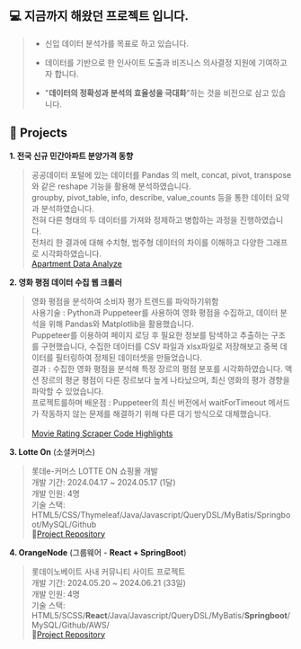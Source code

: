 💻 지금까지 해왔던 프로젝트 입니다.
----------------------------------------------------------

> -  신입 데이터 분석가를 목표로 하고 있습니다.
>
> - 데이터를 기반으로 한 인사이트 도출과 비즈니스 의사결정 지원에 기여하고자 합니다.
>
> - "**데이터의 정확성과 분석의 효율성을 극대화**"하는 것을 비전으로 삼고 있습니다.


**📍 Projects**
----------------------------------------------------------

**1. 전국 신규 민간아파트 분양가격 동향**
>  공공데이터 포털에 있는 데이터를 Pandas 의 melt, concat, pivot, transpose 와 같은 reshape 기능을 활용해 분석하였습니다.<br>
> groupby, pivot_table, info, describe, value_counts 등을 통한 데이터 요약과 분석하였습니다.<br>
> 전혀 다른 형태의 두 데이터를 가져와 정제하고 병합하는 과정을 진행하였습니다.<br>
> 전처리 한 결과에 대해 수치형, 범주형 데이터의 차이를 이해하고 다양한 그래프로 시각화하였습니다.<br>
[Apartment Data Analyze](https://github.com/TaeeeY/Apartment)<br>


**2. 영화 평점 데이터 수집 웹 크롤러**
> 영화 평점을 분석하여 소비자 평가 트렌드를 파악하기위함<br>
> 사용기술 : Python과 Puppeteer를 사용하여 영화 평점을 수집하고, 데이터 분석을 위해 Pandas와 Matplotlib을 활용했습니다.<br>
> Puppeteer를 이용하여 페이지 로딩 후 필요한 정보를 탐색하고 추출하는 구조를 구현했습니다, 수집한 데이터를 CSV 파일과 xlsx파일로 저장해보고 중복 데이터를 필터링하여 정제된 데이터셋을 만들었습니다.<br>
> 결과 : 수집한 영화 평점을 분석해 특정 장르의 평점 분포를 시각화하였습니다. 액션 장르의 평균 평점이 다른 장르보다 높게 나타났으며, 최신 영화의 평가 경향을 파악할 수 있었습니다.<br>
> 프로젝트를하며 배운점 : Puppeteer의 최신 버전에서 waitForTimeout 메서드가 작동하지 않는 문제를 해결하기 위해 다른 대기 방식으로 대체했습니다.<br>  
[Movie Rating Scraper Code Highlights](https://github.com/TaeeeY/Movie-Rating-Scraper-Code-Highlights)<br>



**3. Lotte On** (소셜커머스)
> 롯데e-커머스 LOTTE ON 쇼핑몰 개발<br>
> 개발 기간: 2024.04.17 ~ 2024.05.17 (1달)<br>
> 개발 인원: 4명<br>
> 기술 스택: HTML5/CSS/Thymeleaf/Java/Javascript/QueryDSL/MyBatis/Springboot/MySQL/Github<br>
> 📝[Project Repository](https://github.com/Taeyoung20230727/myLotteOn)<br>


**4. OrangeNode** (그룹웨어 - **React + SpringBoot**)
> 롯데이노베이트 사내 커뮤니티 사이트 프로젝트<br>
> 개발 기간: 2024.05.20 ~ 2024.06.21 (33일)<br>
> 개발 인원: 4명<br>
> 기술 스택: HTML5/SCSS/**React**/Java/Javascript/QueryDSL/MyBatis/**Springboot**/MySQL/Github/AWS/<br>
> 📝[Project Repository](https://github.com/Taeyoung20230727/OrangeNode-F)<br>

